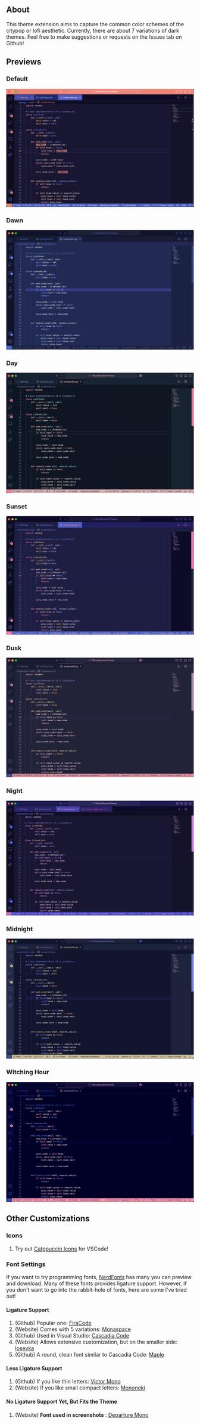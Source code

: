 ## About
This theme extension aims to capture the common color schemes of the citypop or lofi aesthetic. Currently, there are about 7 variations of dark themes. Feel free to make suggestions or requests on the Issues tab on Github!

## Previews
### Default
![Default](./images/citypop-default.png)
### Dawn
![Dawn](./images/citypop-dawn.png)
### Day
![Day](./images/citypop-day.png)
### Sunset
![Sunset](./images/citypop-sunset.png)
### Dusk
![Dusk](./images/citypop-dusk.png)
### Night
![Night](./images/citypop-night.png)
### Midnight
![Midnight](./images/citypop-midnight.png)
### Witching Hour
![Witching Hour](./images/citypop-witching-hour.png)

## Other Customizations
### Icons
1) Try out [Catppuccin Icons](https://marketplace.visualstudio.com/items?itemName=Catppuccin.catppuccin-vsc-icons) for VSCode!

### Font Settings
If you want to try programming fonts, [NerdFonts](https://www.nerdfonts.com/font-downloads) has many you can preview and download. Many of these fonts provides ligature support. However, if you don't want to go into the rabbit-hole of fonts, here are some I've tried out!

#### Ligature Support 
1. (Github) Popular one: [FiraCode](https://github.com/tonsky/FiraCode?tab=readme-ov-file)
2. (Website) Comes with 5 variations: [Monaspace](https://monaspace.githubnext.com/)
3. (Github) Used in Visual Studio: [Cascadia Code](https://github.com/microsoft/cascadia-code)
4. (Website) Allows extensive customization, but on the smaller side: [Iosevka](https://typeof.net/Iosevka/)
5. (Github) A round, clean font similar to Cascadia Code: [Maple](https://github.com/subframe7536/maple-font)

#### Less Ligature Support
1. (Github) If you like thin letters: [Victor Mono](https://github.com/rubjo/victor-mono)
2. (Website) If you like small compact letters: [Mononoki](https://madmalik.github.io/mononoki/)

#### No Ligature Support Yet, But Fits the Theme
1. (Website) **Font used in screenshots** : [Departure Mono](https://departuremono.com/)

<!-- <details>
    <summary>Default</summary>
    <img src="./images/citypop-default.png" alt="Default">
</details>

<details>
    <summary>Dawn</summary>
    <img src="./images/citypop-dawn.png" alt="Dawn">
</details>

<details>
    <summary>Day</summary>
    <img src="./images/citypop-day.png" alt="Day">
</details>

<details>
    <summary>Sunset</summary>
    <img src="./images/citypop-sunset.png" alt="Sunset">
</details>

<details>
    <summary>Dusk</summary>
    <img src="./images/citypop-dusk.png" alt="Dusk">
</details>

<details>
    <summary>Night</summary>
    <img src="./images/citypop-night.png" alt="Night">
</details>

<details>
    <summary>Midnight</summary>
    <img src="./images/citypop-midnight.png" alt="Midnight">
</details>

<details>
    <summary>Witching Hour</summary>
    <img src="./images/citypop-witching-hour.png" alt="Witching Hour">
</details> -->
